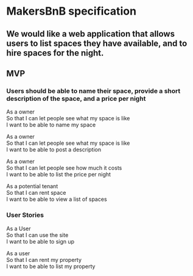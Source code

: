 # MakersBnB specification
## We would like a web application that allows users to list spaces they have available, and to hire spaces for the night.


## MVP

### Users should be able to name their space, provide a short description of the space, and a price per night

As a owner  
So that I can let people see what my space is like  
I want to be able to name my space

As a owner  
So that I can let people see what my space is like  
I want to be able to post a description

As a owner  
So that I can let people see how much it costs  
I want to be able to list the price per night

As a potential tenant  
So that I can rent space  
I want to be able to view a list of spaces


### User Stories

As a User  
So that I can use the site  
I want to be able to sign up

As a user  
So that I can rent my property  
I want to be able to list my property  









